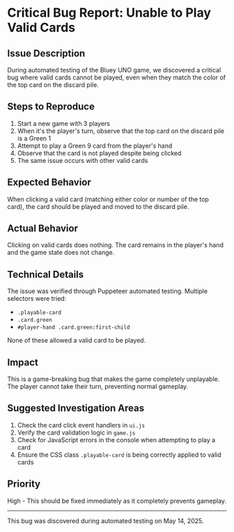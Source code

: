 # Critical Bug Report: Unable to Play Valid Cards

## Issue Description
During automated testing of the Bluey UNO game, we discovered a critical bug where valid cards cannot be played, even when they match the color of the top card on the discard pile.

## Steps to Reproduce
1. Start a new game with 3 players
2. When it's the player's turn, observe that the top card on the discard pile is a Green 1
3. Attempt to play a Green 9 card from the player's hand
4. Observe that the card is not played despite being clicked
5. The same issue occurs with other valid cards

## Expected Behavior
When clicking a valid card (matching either color or number of the top card), the card should be played and moved to the discard pile.

## Actual Behavior
Clicking on valid cards does nothing. The card remains in the player's hand and the game state does not change.

## Technical Details
The issue was verified through Puppeteer automated testing. Multiple selectors were tried:
- `.playable-card`
- `.card.green`
- `#player-hand .card.green:first-child`

None of these allowed a valid card to be played.

## Impact
This is a game-breaking bug that makes the game completely unplayable. The player cannot take their turn, preventing normal gameplay.

## Suggested Investigation Areas
1. Check the card click event handlers in `ui.js`
2. Verify the card validation logic in `game.js`
3. Check for JavaScript errors in the console when attempting to play a card
4. Ensure the CSS class `.playable-card` is being correctly applied to valid cards

## Priority
High - This should be fixed immediately as it completely prevents gameplay.

---

This bug was discovered during automated testing on May 14, 2025.
